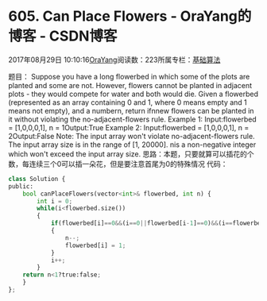 
# 605. Can Place Flowers - OraYang的博客 - CSDN博客

2017年08月29日 10:10:16[OraYang](https://me.csdn.net/u010665216)阅读数：223所属专栏：[基础算法](https://blog.csdn.net/column/details/16604.html)



题目：
Suppose you have a long flowerbed in which some of the plots are planted and some are not. However, flowers cannot be planted in adjacent plots - they would compete for water and both would die.
Given a flowerbed (represented as an array containing 0 and 1, where 0 means empty and 1 means not empty), and a numbern, return ifnnew flowers can be planted in it without violating
 the no-adjacent-flowers rule.
Example 1:
Input:flowerbed = [1,0,0,0,1], n = 1Output:True
Example 2:
Input:flowerbed = [1,0,0,0,1], n = 2Output:False
Note:
The input array won't violate no-adjacent-flowers rule.
The input array size is in the range of [1, 20000].
nis a non-negative integer which won't exceed the input array size.
思路：本题，只要就算可以插花的个数，每连续三个0可以插一朵花，但是要注意首尾为0的特殊情况
代码：

```python
class Solution {
public:
    bool canPlaceFlowers(vector<int>& flowerbed, int n) {
        int i = 0;
        while(i<flowerbed.size())
        {
            if(flowerbed[i]==0&&(i==0||flowerbed[i-1]==0)&&(i==flowerbed.size()-1||flowerbed[i+1]==0))
            {
                n--;
                flowerbed[i] = 1;
            }
            i++;
        }
    return n<1?true:false;
    }
};
```


